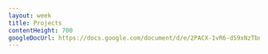 ```yaml
---
layout: week
title: Projects
contentHeight: 700
googleDocUrl: https://docs.google.com/document/d/e/2PACX-1vR6-dS9xNzTbngPLXmmns-vTpDEK-EeCTXOv6ADD5ekwhCX1Hq6JbQDruN5Ar7e5jDiaDxoS0TomcxF/pub?embedded=true
---
```

